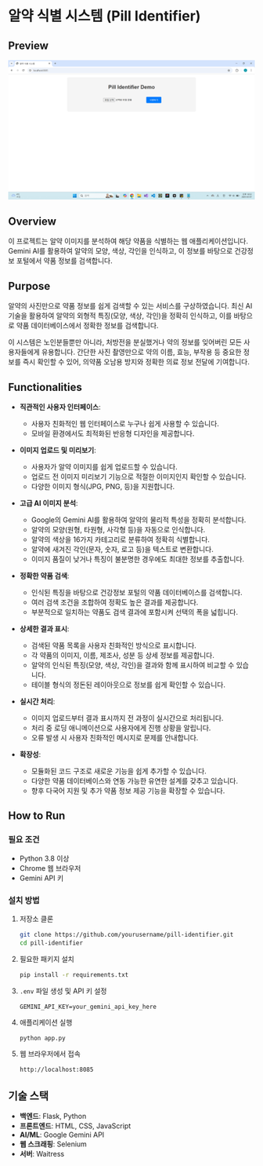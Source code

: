 # 알약 식별 시스템 (Pill Identifier)

## Preview

![알약 식별 시스템 데모](./demo.gif)


## Overview

이 프로젝트는 알약 이미지를 분석하여 해당 약품을 식별하는 웹 애플리케이션입니다. Gemini AI를 활용하여 알약의 모양, 색상, 각인을 인식하고, 이 정보를 바탕으로 건강정보 포털에서 약품 정보를 검색합니다.

## Purpose

알약의 사진만으로 약품 정보를 쉽게 검색할 수 있는 서비스를 구상하였습니다. 최신 AI 기술을 활용하여 알약의 외형적 특징(모양, 색상, 각인)을 정확히 인식하고, 이를 바탕으로 약품 데이터베이스에서 정확한 정보를 검색합니다.

이 시스템은 노인분들뿐만 아니라, 처방전을 분실했거나 약의 정보를 잊어버린 모든 사용자들에게 유용합니다. 간단한 사진 촬영만으로 약의 이름, 효능, 부작용 등 중요한 정보를 즉시 확인할 수 있어, 의약품 오남용 방지와 정확한 의료 정보 전달에 기여합니다.

## Functionalities

- **직관적인 사용자 인터페이스**: 
  - 사용자 친화적인 웹 인터페이스로 누구나 쉽게 사용할 수 있습니다.
  - 모바일 환경에서도 최적화된 반응형 디자인을 제공합니다.

- **이미지 업로드 및 미리보기**: 
  - 사용자가 알약 이미지를 쉽게 업로드할 수 있습니다.
  - 업로드 전 이미지 미리보기 기능으로 적절한 이미지인지 확인할 수 있습니다.
  - 다양한 이미지 형식(JPG, PNG, 등)을 지원합니다.

- **고급 AI 이미지 분석**: 
  - Google의 Gemini AI를 활용하여 알약의 물리적 특성을 정확히 분석합니다.
  - 알약의 모양(원형, 타원형, 사각형 등)을 자동으로 인식합니다.
  - 알약의 색상을 16가지 카테고리로 분류하여 정확히 식별합니다.
  - 알약에 새겨진 각인(문자, 숫자, 로고 등)을 텍스트로 변환합니다.
  - 이미지 품질이 낮거나 특징이 불분명한 경우에도 최대한 정보를 추출합니다.

- **정확한 약품 검색**: 
  - 인식된 특징을 바탕으로 건강정보 포털의 약품 데이터베이스를 검색합니다.
  - 여러 검색 조건을 조합하여 정확도 높은 결과를 제공합니다.
  - 부분적으로 일치하는 약품도 검색 결과에 포함시켜 선택의 폭을 넓힙니다.

- **상세한 결과 표시**: 
  - 검색된 약품 목록을 사용자 친화적인 방식으로 표시합니다.
  - 각 약품의 이미지, 이름, 제조사, 성분 등 상세 정보를 제공합니다.
  - 알약의 인식된 특징(모양, 색상, 각인)을 결과와 함께 표시하여 비교할 수 있습니다.
  - 테이블 형식의 정돈된 레이아웃으로 정보를 쉽게 확인할 수 있습니다.

- **실시간 처리**: 
  - 이미지 업로드부터 결과 표시까지 전 과정이 실시간으로 처리됩니다.
  - 처리 중 로딩 애니메이션으로 사용자에게 진행 상황을 알립니다.
  - 오류 발생 시 사용자 친화적인 메시지로 문제를 안내합니다.

- **확장성**: 
  - 모듈화된 코드 구조로 새로운 기능을 쉽게 추가할 수 있습니다.
  - 다양한 약품 데이터베이스와 연동 가능한 유연한 설계를 갖추고 있습니다.
  - 향후 다국어 지원 및 추가 약품 정보 제공 기능을 확장할 수 있습니다.

## How to Run

### 필요 조건
- Python 3.8 이상
- Chrome 웹 브라우저
- Gemini API 키

### 설치 방법

1. 저장소 클론
   ```bash
   git clone https://github.com/yourusername/pill-identifier.git
   cd pill-identifier
   ```

2. 필요한 패키지 설치
   ```bash
   pip install -r requirements.txt
   ```

3. `.env` 파일 생성 및 API 키 설정
   ```
   GEMINI_API_KEY=your_gemini_api_key_here
   ```

4. 애플리케이션 실행
   ```bash
   python app.py
   ```

5. 웹 브라우저에서 접속
   ```
   http://localhost:8085
   ```

## 기술 스택

- **백엔드**: Flask, Python
- **프론트엔드**: HTML, CSS, JavaScript
- **AI/ML**: Google Gemini API
- **웹 스크래핑**: Selenium
- **서버**: Waitress


